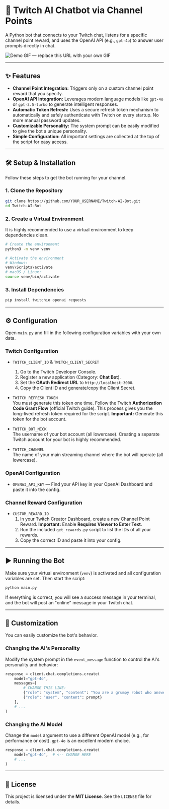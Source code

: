 # 🤖 Twitch AI Chatbot via Channel Points

A Python bot that connects to your Twitch chat, listens for a specific channel point reward, and uses the OpenAI API (e.g., `gpt-4o`) to answer user prompts directly in chat.


![Demo GIF — replace this URL with your own GIF](https://placehold.co/600x200?text=Replace+with+your+GIF)

---

## ✨ Features

- **Channel Point Integration:** Triggers only on a custom channel point reward that you specify.
- **OpenAI API Integration:** Leverages modern language models like `gpt-4o` or `gpt-3.5-turbo` to generate intelligent responses.
- **Automatic Token Refresh:** Uses a secure refresh token mechanism to automatically and safely authenticate with Twitch on every startup. No more manual password updates.
- **Customizable Personality:** The system prompt can be easily modified to give the bot a unique personality.
- **Simple Configuration:** All important settings are collected at the top of the script for easy access.

---

## 🛠️ Setup & Installation

Follow these steps to get the bot running for your channel.

### 1. Clone the Repository

```bash
git clone https://github.com/YOUR_USERNAME/Twitch-AI-Bot.git
cd Twitch-AI-Bot
```

### 2. Create a Virtual Environment

It is highly recommended to use a virtual environment to keep dependencies clean.

```bash
# Create the environment
python3 -m venv venv

# Activate the environment
# Windows:
venv\Scripts\activate
# macOS / Linux:
source venv/bin/activate
```

### 3. Install Dependencies

```bash
pip install twitchio openai requests
```

---

## ⚙️ Configuration

Open `main.py` and fill in the following configuration variables with your own data.

### Twitch Configuration

- `TWITCH_CLIENT_ID` & `TWITCH_CLIENT_SECRET`  
  1. Go to the Twitch Developer Console.  
  2. Register a new application (Category: **Chat Bot**).  
  3. Set the **OAuth Redirect URL** to `http://localhost:3000`.  
  4. Copy the Client ID and generate/copy the Client Secret.

- `TWITCH_REFRESH_TOKEN`  
  You must generate this token one time. Follow the Twitch **Authorization Code Grant Flow** (official Twitch guide). This process gives you the long-lived refresh token required for the script. **Important:** Generate this token for the bot account.

- `TWITCH_BOT_NICK`  
  The username of your bot account (all lowercase). Creating a separate Twitch account for your bot is highly recommended.

- `TWITCH_CHANNEL`  
  The name of your main streaming channel where the bot will operate (all lowercase).

### OpenAI Configuration

- `OPENAI_API_KEY` — Find your API key in your OpenAI Dashboard and paste it into the config.

### Channel Reward Configuration

- `CUSTOM_REWARD_ID`  
  1. In your Twitch Creator Dashboard, create a new Channel Point Reward. **Important:** Enable **Requires Viewer to Enter Text**.  
  2. Run the included `get_rewards.py` script to list the IDs of all your rewards.  
  3. Copy the correct ID and paste it into your config.

---

## ▶️ Running the Bot

Make sure your virtual environment (`venv`) is activated and all configuration variables are set. Then start the script:

```bash
python main.py
```

If everything is correct, you will see a success message in your terminal, and the bot will post an "online" message in your Twitch chat.

---

## 🎨 Customization

You can easily customize the bot's behavior.

### Changing the AI's Personality

Modify the system prompt in the `event_message` function to control the AI's personality and behavior:

```python
response = client.chat.completions.create(
    model="gpt-4o",
    messages=[
        # CHANGE THIS LINE:
        {"role": "system", "content": "You are a grumpy robot who answers questions reluctantly."},
        {"role": "user", "content": prompt}
    ],
    # ...
)
```

### Changing the AI Model

Change the `model` argument to use a different OpenAI model (e.g., for performance or cost). `gpt-4o` is an excellent modern choice.

```python
response = client.chat.completions.create(
    model="gpt-4o",  # <-- CHANGE HERE
    # ...
)
```

---

## 📄 License

This project is licensed under the **MIT License**. See the `LICENSE` file for details.
